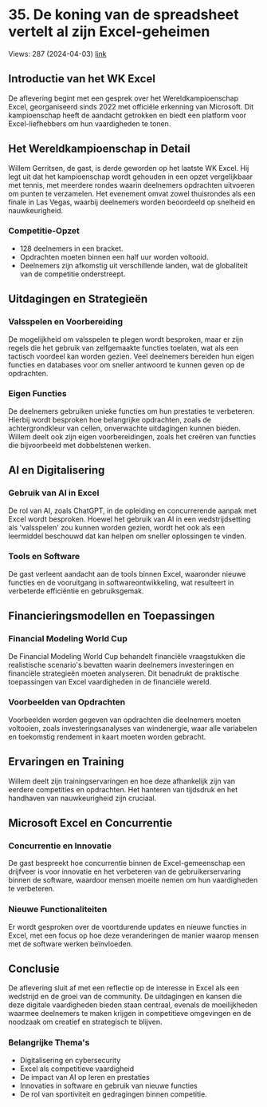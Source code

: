 # 35. De koning van de spreadsheet vertelt al zijn Excel-geheimen
Views: 287 (2024-04-03) [link](https://www.youtube.com/watch?v=jfDKrBbFi3M)


 ## Introductie van het WK Excel
De aflevering begint met een gesprek over het Wereldkampioenschap Excel, georganiseerd sinds 2022 met officiële erkenning van Microsoft. Dit kampioenschap heeft de aandacht getrokken en biedt een platform voor Excel-liefhebbers om hun vaardigheden te tonen.

## Het Wereldkampioenschap in Detail
Willem Gerritsen, de gast, is derde geworden op het laatste WK Excel. Hij legt uit dat het kampioenschap wordt gehouden in een opzet vergelijkbaar met tennis, met meerdere rondes waarin deelnemers opdrachten uitvoeren om punten te verzamelen. Het evenement omvat zowel thuisrondes als een finale in Las Vegas, waarbij deelnemers worden beoordeeld op snelheid en nauwkeurigheid. 

### Competitie-Opzet
- 128 deelnemers in een bracket.
- Opdrachten moeten binnen een half uur worden voltooid.
- Deelnemers zijn afkomstig uit verschillende landen, wat de globaliteit van de competitie onderstreept.

## Uitdagingen en Strategieën
### Valsspelen en Voorbereiding
De mogelijkheid om valsspelen te plegen wordt besproken, maar er zijn regels die het gebruik van zelfgemaakte functies toelaten, wat als een tactisch voordeel kan worden gezien. Veel deelnemers bereiden hun eigen functies en databases voor om sneller antwoord te kunnen geven op de opdrachten.

### Eigen Functies
De deelnemers gebruiken unieke functies om hun prestaties te verbeteren. Hierbij wordt besproken hoe belangrijke opdrachten, zoals de achtergrondkleur van cellen, onverwachte uitdagingen kunnen bieden. Willem deelt ook zijn eigen voorbereidingen, zoals het creëren van functies die bijvoorbeeld met dobbelstenen werken.

## AI en Digitalisering
### Gebruik van AI in Excel
De rol van AI, zoals ChatGPT, in de opleiding en concurrerende aanpak met Excel wordt besproken. Hoewel het gebruik van AI in een wedstrijdsetting als 'valsspelen' zou kunnen worden gezien, wordt het ook als een leermiddel beschouwd dat kan helpen om sneller oplossingen te vinden. 

### Tools en Software
De gast verleent aandacht aan de tools binnen Excel, waaronder nieuwe functies en de vooruitgang in softwareontwikkeling, wat resulteert in verbeterde efficiëntie en gebruiksgemak.

## Financieringsmodellen en Toepassingen
### Financial Modeling World Cup
De Financial Modeling World Cup behandelt financiële vraagstukken die realistische scenario's bevatten waarin deelnemers investeringen en financiële strategieën moeten analyseren. Dit benadrukt de praktische toepassingen van Excel vaardigheden in de financiële wereld.

### Voorbeelden van Opdrachten
Voorbeelden worden gegeven van opdrachten die deelnemers moeten voltooien, zoals investeringsanalyses van windenergie, waar alle variabelen en toekomstig rendement in kaart moeten worden gebracht.

## Ervaringen en Training
Willem deelt zijn trainingservaringen en hoe deze afhankelijk zijn van eerdere competities en opdrachten. Het hanteren van tijdsdruk en het handhaven van nauwkeurigheid zijn cruciaal.

## Microsoft Excel en Concurrentie
### Concurrentie en Innovatie
De gast bespreekt hoe concurrentie binnen de Excel-gemeenschap een drijfveer is voor innovatie en het verbeteren van de gebruikerservaring binnen de software, waardoor mensen moeite nemen om hun vaardigheden te verbeteren.

### Nieuwe Functionaliteiten
Er wordt gesproken over de voortdurende updates en nieuwe functies in Excel, met een focus op hoe deze veranderingen de manier waarop mensen met de software werken beïnvloeden.

## Conclusie
De aflevering sluit af met een reflectie op de interesse in Excel als een wedstrijd en de groei van de community. De uitdagingen en kansen die deze digitale vaardigheden bieden staan centraal, evenals de moeilijkheden waarmee deelnemers te maken krijgen in competitieve omgevingen en de noodzaak om creatief en strategisch te blijven.

### Belangrijke Thema's
- Digitalisering en cybersecurity
- Excel als competitieve vaardigheid
- De impact van AI op leren en prestaties
- Innovaties in software en gebruik van nieuwe functies
- De rol van sportiviteit en gedragingen binnen competitie.